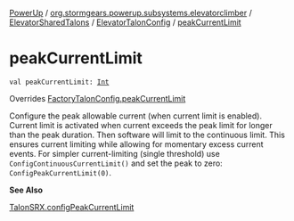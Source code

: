 [PowerUp](../../../index.md) / [org.stormgears.powerup.subsystems.elevatorclimber](../../index.md) / [ElevatorSharedTalons](../index.md) / [ElevatorTalonConfig](index.md) / [peakCurrentLimit](./peak-current-limit.md)

# peakCurrentLimit

`val peakCurrentLimit: `[`Int`](https://kotlinlang.org/api/latest/jvm/stdlib/kotlin/-int/index.html)

Overrides [FactoryTalonConfig.peakCurrentLimit](../../../org.stormgears.utils.talons/-factory-talon-config/peak-current-limit.md)

Configure the peak allowable current (when current limit is enabled). Current limit is activated when current
exceeds the peak limit for longer than the peak duration. Then software will limit to the continuous limit. This
ensures current limiting while allowing for momentary excess current events. For simpler current-limiting (single
threshold) use `ConfigContinuousCurrentLimit()` and set the peak to zero: `ConfigPeakCurrentLimit(0)`.

**See Also**

[TalonSRX.configPeakCurrentLimit](#)

